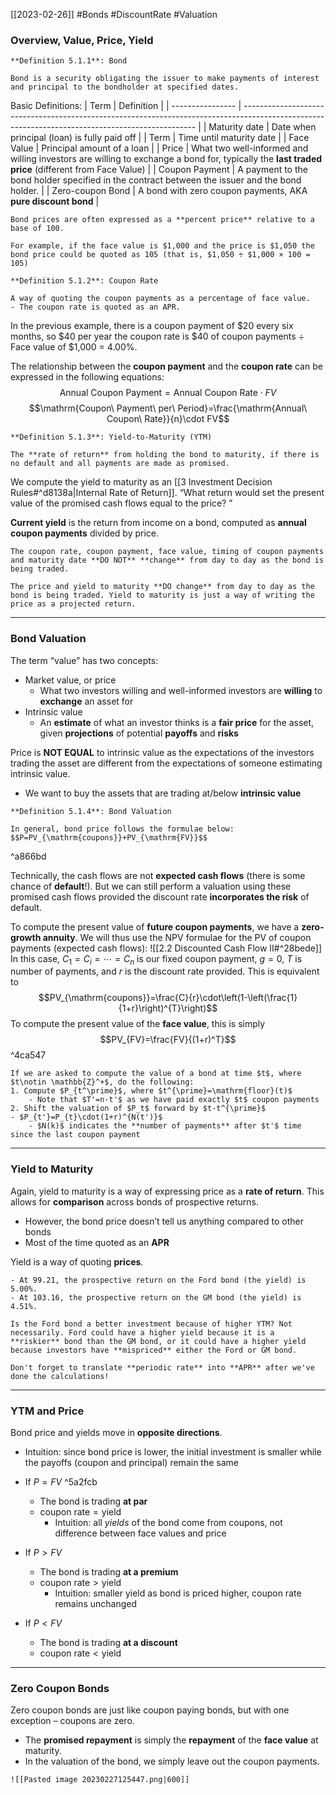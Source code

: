 [[2023-02-26]] #Bonds #DiscountRate #Valuation

### Overview, Value, Price, Yield

```ad-important
**Definition 5.1.1**: Bond

Bond is a security obligating the issuer to make payments of interest and principal to the bondholder at specified dates.
```

Basic Definitions:
| Term             | Definition                                                                                                               |
| ---------------- | ------------------------------------------------------------------------------------------------------------------------------------------------ | 
| Maturity date    | Date when principal (loan) is fully paid off                                                                                                     | 
| Term             | Time until maturity date                                                                                                                         |
| Face Value       | Principal amount of a loan                                                                                                                       |
| Price            | What two well-informed and willing investors are willing to exchange a bond for, typically the **last traded price** (different from Face Value) |
| Coupon Payment   | A payment to the bond holder specified in the contract between the issuer and the bond holder.                                                   | 
| Zero-coupon Bond | A bond with zero coupon payments, AKA **pure discount bond**                                                                                    |

```ad-note
Bond prices are often expressed as a **percent price** relative to a base of 100.  

For example, if the face value is $1,000 and the price is $1,050 the bond price could be quoted as 105 (that is, $1,050 ÷ $1,000 × 100 = 105)
```

```ad-important
**Definition 5.1.2**: Coupon Rate

A way of quoting the coupon payments as a percentage of face value.
- The coupon rate is quoted as an APR.

```

In the previous example, there is a coupon payment of $20 every six months, so $40 per year the coupon rate is $40 of coupon payments ÷ Face value of $1,000 = 4.00%.

The relationship between the **coupon payment** and the **coupon rate** can be expressed in the following equations:
$$\mathrm{Annual\ Coupon\ Payment}=\mathrm{Annual\ Coupon\  Rate}\cdot FV$$
$$\mathrm{Coupon\ Payment\ per\ Period}=\frac{\mathrm{Annual\ Coupon\  Rate}}{n}\cdot FV$$


```ad-important
**Definition 5.1.3**: Yield-to-Maturity (YTM)

The **rate of return** from holding the bond to maturity, if there is no default and all payments are made as promised.
```

We compute the yield to maturity as an [[3 Investment Decision Rules#^d8138a|Internal Rate of Return]]. “What return would set the present value of the promised cash flows equal to the price? ”

**Current yield** is the return from income on a bond, computed as **annual coupon payments** divided by price.

```ad-warning
The coupon rate, coupon payment, face value, timing of coupon payments and maturity date **DO NOT** **change** from day to day as the bond is being traded.

The price and yield to maturity **DO change** from day to day as the bond is being traded. Yield to maturity is just a way of writing the price as a projected return.
```

---

### Bond Valuation
The term “value” has two concepts:
- Market value, or price
	- What two investors willing and well-informed investors are **willing** to **exchange** an asset for
- Intrinsic value
	- An **estimate** of what an investor thinks is a **fair price** for the asset, given **projections** of potential **payoffs** and **risks**

Price is **NOT EQUAL** to intrinsic value as the expectations of the investors trading the asset are different from the expectations of someone estimating intrinsic value.
- We want to buy the assets that are trading at/below **intrinsic value**

```ad-important
**Definition 5.1.4**: Bond Valuation

In general, bond price follows the formulae below:
$$P=PV_{\mathrm{coupons}}+PV_{\mathrm{FV}}$$
```

^a866bd

Technically, the cash flows are not **expected cash flows** (there is some chance of **default**!). But we can still perform a valuation using these promised cash flows provided the discount rate **incorporates the risk** of default.

To compute the present value of **future coupon payments**, we have a **zero-growth annuity**. We will thus use the NPV formulae for the PV of coupon payments (expected cash flows): ![[2.2 Discounted Cash Flow II#^28bede]]
In this case, $C_1=C_i=\cdots=C_n$ is our fixed coupon payment, $g=0$, $T$ is number of payments, and $r$ is the discount rate provided. This is equivalent to
$$PV_{\mathrm{coupons}}=\frac{C}{r}\cdot\left(1-\left(\frac{1}{1+r}\right)^{T}\right)$$
To compute the present value of the **face value**, this is simply
$$PV_{FV}=\frac{FV}{(1+r)^T}$$ ^4ca547

```ad-example
If we are asked to compute the value of a bond at time $t$, where $t\notin \mathbb{Z}^+$, do the following:
1. Compute $P_{t^\prime}$, where $t^{\prime}=\mathrm{floor}(t)$
	- Note that $T'=n-t'$ as we have paid exactly $t$ coupon payments
2. Shift the valuation of $P_t$ forward by $t-t^{\prime}$
- $P_{t'}=P_{t}\cdot(1+r)^{N(t')}$
	- $N(k)$ indicates the **number of payments** after $t'$ time since the last coupon payment
```

---

### Yield to Maturity
Again, yield to maturity is a way of expressing price as a **rate of return**. This allows for **comparison** across bonds of prospective returns.
- However, the bond price doesn’t tell us anything compared to other bonds
- Most of the time quoted as an **APR**

Yield is a way of quoting **prices**.

```ad-example
- At 99.21, the prospective return on the Ford bond (the yield) is 5.00%.
- At 103.16, the prospective return on the GM bond (the yield) is 4.51%.

Is the Ford bond a better investment because of higher YTM? Not necessarily. Ford could have a higher yield because it is a **riskier** bond than the GM bond, or it could have a higher yield because investors have **mispriced** either the Ford or GM bond.
```

```ad-warning
Don't forget to translate **periodic rate** into **APR** after we've done the calculations!
```

---

### YTM and Price
Bond price and yields move in **opposite directions**.
- Intuition: since bond price is lower, the initial investment is smaller while the payoffs (coupon and principal) remain the same

- If $P=FV$ ^5a2fcb
	- The bond is trading **at par**
	- $\mathrm{coupon\ rate}=\mathrm{yield}$
		- Intuition: all *yields* of the bond come from coupons, not difference between face values and price
- If $P>FV$
	- The bond is trading **at a premium**
	- $\mathrm{coupon\ rate}>\mathrm{yield}$
		- Intuition: smaller yield as bond is priced higher, coupon rate remains unchanged
- If $P<FV$
	- The bond is trading **at a discount**
	- $\mathrm{coupon\ rate}<\mathrm{yield}$

---

### Zero Coupon Bonds
Zero coupon bonds are just like coupon paying bonds, but with one exception – coupons are zero.
- The **promised repayment** is simply the **repayment** of the **face value** at maturity.
- In the valuation of the bond, we simply leave out the coupon payments.

```ad-example
![[Pasted image 20230227125447.png|600]]
```

